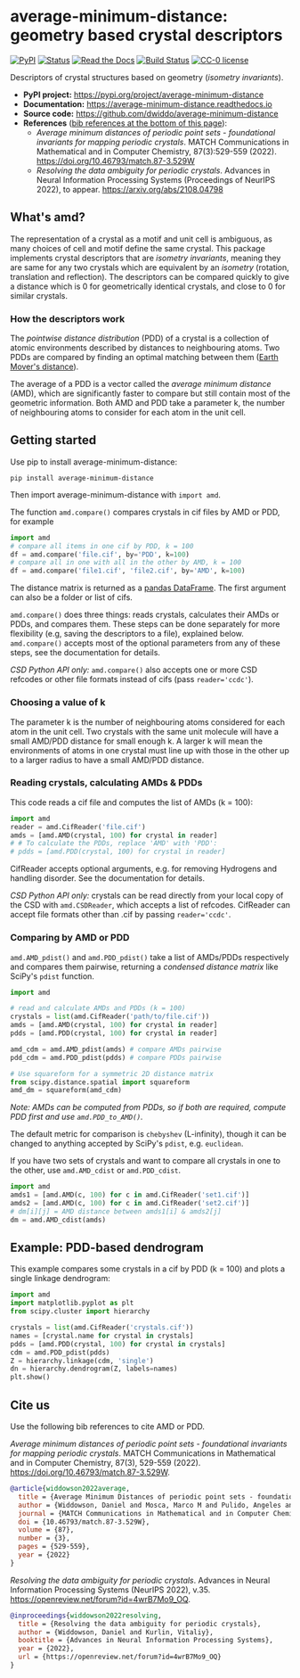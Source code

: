 # average-minimum-distance: geometry based crystal descriptors

[![PyPI](https://img.shields.io/pypi/v/average-minimum-distance.svg)](https://pypi.org/project/average-minimum-distance/)
[![Status](https://img.shields.io/pypi/status/average-minimum-distance)](https://pypi.org/project/average-minimum-distance/)
[![Read the Docs](https://img.shields.io/readthedocs/average-minimum-distance)](https://average-minimum-distance.readthedocs.io)
[![Build Status](https://scrutinizer-ci.com/g/dwiddo/average-minimum-distance/badges/build.png?b=master)](https://scrutinizer-ci.com/g/dwiddo/average-minimum-distance/)
[![CC-0 license](https://img.shields.io/badge/License-CC%20BY--NC--SA%204.0-blue.svg)](https://creativecommons.org/licenses/by-nc-sa/4.0/)

Descriptors of crystal structures based on geometry (*isometry invariants*).

- **PyPI project:** <https://pypi.org/project/average-minimum-distance>
- **Documentation:** <https://average-minimum-distance.readthedocs.io>
- **Source code:** <https://github.com/dwiddo/average-minimum-distance>
- **References** ([bib references at the bottom of this page](#citeus)):
  - *Average minimum distances of periodic point sets - foundational invariants for mapping periodic crystals*. MATCH Communications in Mathematical and in Computer Chemistry, 87(3):529-559 (2022). <https://doi.org/10.46793/match.87-3.529W>
  - *Resolving the data ambiguity for periodic crystals*. Advances in Neural Information Processing Systems (Proceedings of NeurIPS 2022), to appear. <https://arxiv.org/abs/2108.04798>

## What's amd?

The representation of a crystal as a motif and unit cell is ambiguous, as many choices of cell and motif define the same crystal. This package implements crystal descriptors that are *isometry invariants*, meaning they are same for any two crystals which are equivalent by an *isometry* (rotation, translation and reflection). The descriptors can be compared quickly to give a distance which is 0 for geometrically identical crystals, and close to 0 for similar crystals.

### How the descriptors work

The *pointwise distance distribution* (PDD) of a crystal is a collection of atomic environments described by distances to neighbouring atoms. Two PDDs are compared by finding an optimal matching between them ([Earth Mover's distance](https://en.wikipedia.org/wiki/Earth_mover%27s_distance)).

The average of a PDD is a vector called the *average minimum distance* (AMD), which are significantly faster to compare but still contain most of the geometric information. Both AMD and PDD take a parameter k, the number of neighbouring atoms to consider for each atom in the unit cell.

## Getting started

Use pip to install average-minimum-distance:

```shell
pip install average-minimum-distance
```

Then import average-minimum-distance with ```import amd```.

The function ```amd.compare()``` compares crystals in cif files by AMD or PDD, for example

```py
import amd
# compare all items in one cif by PDD, k = 100
df = amd.compare('file.cif', by='PDD', k=100)
# compare all in one with all in the other by AMD, k = 100
df = amd.compare('file1.cif', 'file2.cif', by='AMD', k=100)
```

The distance matrix is returned as a [pandas DataFrame](https://pandas.pydata.org/pandas-docs/stable/reference/api/pandas.DataFrame.html). The first argument can also be a folder or list of cifs.

```amd.compare()``` does three things: reads crystals, calculates their AMDs or PDDs, and compares them. These steps can be done separately for more flexibility (e.g, saving the descriptors to a file), explained below. ```amd.compare()``` accepts most of the optional parameters from any of these steps, see the documentation for details. 

*CSD Python API only:* ```amd.compare()``` also accepts one or more CSD refcodes or other file formats instead of cifs (pass ```reader='ccdc'```).

### Choosing a value of k

The parameter k is the number of neighbouring atoms considered for each atom in the unit cell. Two crystals with the same unit molecule will have a small AMD/PDD distance for small enough k. A larger k will mean the environments of atoms in one crystal must line up with those in the other up to a larger radius to have a small AMD/PDD distance.

### Reading crystals, calculating AMDs & PDDs

This code reads a cif file and computes the list of AMDs (k = 100):

```py
import amd
reader = amd.CifReader('file.cif')
amds = [amd.AMD(crystal, 100) for crystal in reader]
# # To calculate the PDDs, replace 'AMD' with 'PDD':
# pdds = [amd.PDD(crystal, 100) for crystal in reader]
```

CifReader accepts optional arguments, e.g. for removing Hydrogens and handling disorder. See the documentation for details.

*CSD Python API only:* crystals can be read directly from your local copy of the CSD with ```amd.CSDReader```, which accepts a list of refcodes. CifReader can accept file formats other than .cif by passing ```reader='ccdc'```.

### Comparing by AMD or PDD

```amd.AMD_pdist()``` and ```amd.PDD_pdist()``` take a list of AMDs/PDDs respectively and compares them pairwise, returning a *condensed distance matrix* like SciPy's ```pdist``` function.

```py
import amd

# read and calculate AMDs and PDDs (k = 100)
crystals = list(amd.CifReader('path/to/file.cif'))
amds = [amd.AMD(crystal, 100) for crystal in reader]
pdds = [amd.PDD(crystal, 100) for crystal in reader]

amd_cdm = amd.AMD_pdist(amds) # compare AMDs pairwise
pdd_cdm = amd.PDD_pdist(pdds) # compare PDDs pairwise

# Use squareform for a symmetric 2D distance matrix
from scipy.distance.spatial import squareform
amd_dm = squareform(amd_cdm)
```

*Note: AMDs can be computed from PDDs, so if both are required, compute PDD first and use `amd.PDD_to_AMD()`.*

The default metric for comparison is ```chebyshev``` (L-infinity), though it can be changed to anything accepted by SciPy's ```pdist```, e.g. ```euclidean```.

If you have two sets of crystals and want to compare all crystals in one to the other, use ```amd.AMD_cdist``` or ```amd.PDD_cdist```.

```py
import amd
amds1 = [amd.AMD(c, 100) for c in amd.CifReader('set1.cif')]
amds2 = [amd.AMD(c, 100) for c in amd.CifReader('set2.cif')]
# dm[i][j] = AMD distance between amds1[i] & amds2[j]
dm = amd.AMD_cdist(amds)
```

## Example: PDD-based dendrogram

This example compares some crystals in a cif by PDD (k = 100) and plots a single linkage dendrogram:

```py
import amd
import matplotlib.pyplot as plt
from scipy.cluster import hierarchy

crystals = list(amd.CifReader('crystals.cif'))
names = [crystal.name for crystal in crystals]
pdds = [amd.PDD(crystal, 100) for crystal in crystals]
cdm = amd.PDD_pdist(pdds)
Z = hierarchy.linkage(cdm, 'single')
dn = hierarchy.dendrogram(Z, labels=names)
plt.show()
```

## Cite us <a name="citeus"></a>

Use the following bib references to cite AMD or PDD.

*Average minimum distances of periodic point sets - foundational invariants for mapping periodic crystals*. MATCH Communications in Mathematical and in Computer Chemistry, 87(3), 529-559 (2022). <https://doi.org/10.46793/match.87-3.529W>.

```bibtex
@article{widdowson2022average,
  title = {Average Minimum Distances of periodic point sets - foundational invariants for mapping periodic crystals},
  author = {Widdowson, Daniel and Mosca, Marco M and Pulido, Angeles and Kurlin, Vitaliy and Cooper, Andrew I},
  journal = {MATCH Communications in Mathematical and in Computer Chemistry},
  doi = {10.46793/match.87-3.529W},
  volume = {87},
  number = {3},
  pages = {529-559},
  year = {2022}
}
```

*Resolving the data ambiguity for periodic crystals*. Advances in Neural Information Processing Systems (NeurIPS 2022), v.35. <https://openreview.net/forum?id=4wrB7Mo9_OQ>.

```bibtex
@inproceedings{widdowson2022resolving,
  title = {Resolving the data ambiguity for periodic crystals},
  author = {Widdowson, Daniel and Kurlin, Vitaliy},
  booktitle = {Advances in Neural Information Processing Systems},
  year = {2022},
  url = {https://openreview.net/forum?id=4wrB7Mo9_OQ}
}
```
